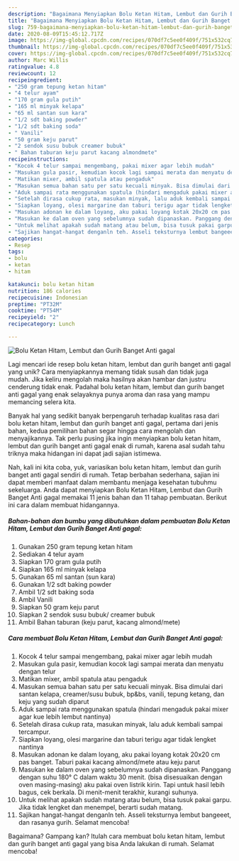 ```yaml
---
description: "Bagaimana Menyiapkan Bolu Ketan Hitam, Lembut dan Gurih Banget Anti gagal yang Bikin Ngiler"
title: "Bagaimana Menyiapkan Bolu Ketan Hitam, Lembut dan Gurih Banget Anti gagal yang Bikin Ngiler"
slug: 759-bagaimana-menyiapkan-bolu-ketan-hitam-lembut-dan-gurih-banget-anti-gagal-yang-bikin-ngiler
date: 2020-08-09T15:45:12.717Z
image: https://img-global.cpcdn.com/recipes/070df7c5ee0f409f/751x532cq70/bolu-ketan-hitam-lembut-dan-gurih-banget-anti-gagal-foto-resep-utama.jpg
thumbnail: https://img-global.cpcdn.com/recipes/070df7c5ee0f409f/751x532cq70/bolu-ketan-hitam-lembut-dan-gurih-banget-anti-gagal-foto-resep-utama.jpg
cover: https://img-global.cpcdn.com/recipes/070df7c5ee0f409f/751x532cq70/bolu-ketan-hitam-lembut-dan-gurih-banget-anti-gagal-foto-resep-utama.jpg
author: Marc Willis
ratingvalue: 4.8
reviewcount: 12
recipeingredient:
- "250 gram tepung ketan hitam"
- "4 telur ayam"
- "170 gram gula putih"
- "165 ml minyak kelapa"
- "65 ml santan sun kara"
- "1/2 sdt baking powder"
- "1/2 sdt baking soda"
- " Vanili"
- "50 gram keju parut"
- "2 sendok susu bubuk creamer bubuk"
- " Bahan taburan keju parut kacang almondmete"
recipeinstructions:
- "Kocok 4 telur sampai mengembang, pakai mixer agar lebih mudah"
- "Masukan gula pasir, kemudian kocok lagi sampai merata dan menyatu dengan telur"
- "Matikan mixer, ambil spatula atau pengaduk"
- "Masukan semua bahan satu per satu kecuali minyak. Bisa dimulai dari santan kelapa, creamer/susu bubuk, bp&amp;bs, vanili, tepung ketang, dan keju yang sudah diparut"
- "Aduk sampai rata menggunakan spatula (hindari mengaduk pakai mixer agar kue lebih lembut nantinya)"
- "Setelah dirasa cukup rata, masukan minyak, lalu aduk kembali sampai tercampur."
- "Siapkan loyang, olesi margarine dan taburi terigu agar tidak lengket nantinya"
- "Masukan adonan ke dalam loyang, aku pakai loyang kotak 20x20 cm pas banget. Taburi pakai kacang almond/mete atau keju parut"
- "Masukan ke dalam oven yang sebelumnya sudah dipanaskan. Panggang dengan suhu 180° C dalam waktu 30 menit. (bisa disesuaikan dengan oven masing-masing) aku pakai oven listrik kirin. Tapi untuk hasil lebih bagus, cek berkala. Di menit-menit terakhir, kurangi suhunya."
- "Untuk melihat apakah sudah matang atau belum, bisa tusuk pakai garpu. Jika tidak lengket dan menempel, berarti sudah matang."
- "Sajikan hangat-hangat denganln teh. Asseli teksturnya lembut bangeeet, dan rasanya gurih. Selamat mencoba!"
categories:
- Resep
tags:
- bolu
- ketan
- hitam

katakunci: bolu ketan hitam 
nutrition: 186 calories
recipecuisine: Indonesian
preptime: "PT32M"
cooktime: "PT54M"
recipeyield: "2"
recipecategory: Lunch

---
```



![Bolu Ketan Hitam, Lembut dan Gurih Banget Anti gagal](https://img-global.cpcdn.com/recipes/070df7c5ee0f409f/751x532cq70/bolu-ketan-hitam-lembut-dan-gurih-banget-anti-gagal-foto-resep-utama.jpg)

Lagi mencari ide resep bolu ketan hitam, lembut dan gurih banget anti gagal yang unik? Cara menyiapkannya memang tidak susah dan tidak juga mudah. Jika keliru mengolah maka hasilnya akan hambar dan justru cenderung tidak enak. Padahal bolu ketan hitam, lembut dan gurih banget anti gagal yang enak selayaknya punya aroma dan rasa yang mampu memancing selera kita.



Banyak hal yang sedikit banyak berpengaruh terhadap kualitas rasa dari bolu ketan hitam, lembut dan gurih banget anti gagal, pertama dari jenis bahan, kedua pemilihan bahan segar hingga cara mengolah dan menyajikannya. Tak perlu pusing jika ingin menyiapkan bolu ketan hitam, lembut dan gurih banget anti gagal enak di rumah, karena asal sudah tahu triknya maka hidangan ini dapat jadi sajian istimewa.


Nah, kali ini kita coba, yuk, variasikan bolu ketan hitam, lembut dan gurih banget anti gagal sendiri di rumah. Tetap berbahan sederhana, sajian ini dapat memberi manfaat dalam membantu menjaga kesehatan tubuhmu sekeluarga. Anda dapat menyiapkan Bolu Ketan Hitam, Lembut dan Gurih Banget Anti gagal memakai 11 jenis bahan dan 11 tahap pembuatan. Berikut ini cara dalam membuat hidangannya.

<!--inarticleads1-->

##### Bahan-bahan dan bumbu yang dibutuhkan dalam pembuatan Bolu Ketan Hitam, Lembut dan Gurih Banget Anti gagal:

1. Gunakan 250 gram tepung ketan hitam
1. Sediakan 4 telur ayam
1. Siapkan 170 gram gula putih
1. Siapkan 165 ml minyak kelapa
1. Gunakan 65 ml santan (sun kara)
1. Gunakan 1/2 sdt baking powder
1. Ambil 1/2 sdt baking soda
1. Ambil  Vanili
1. Siapkan 50 gram keju parut
1. Siapkan 2 sendok susu bubuk/ creamer bubuk
1. Ambil  Bahan taburan (keju parut, kacang almond/mete)




<!--inarticleads2-->

##### Cara membuat Bolu Ketan Hitam, Lembut dan Gurih Banget Anti gagal:

1. Kocok 4 telur sampai mengembang, pakai mixer agar lebih mudah
1. Masukan gula pasir, kemudian kocok lagi sampai merata dan menyatu dengan telur
1. Matikan mixer, ambil spatula atau pengaduk
1. Masukan semua bahan satu per satu kecuali minyak. Bisa dimulai dari santan kelapa, creamer/susu bubuk, bp&amp;bs, vanili, tepung ketang, dan keju yang sudah diparut
1. Aduk sampai rata menggunakan spatula (hindari mengaduk pakai mixer agar kue lebih lembut nantinya)
1. Setelah dirasa cukup rata, masukan minyak, lalu aduk kembali sampai tercampur.
1. Siapkan loyang, olesi margarine dan taburi terigu agar tidak lengket nantinya
1. Masukan adonan ke dalam loyang, aku pakai loyang kotak 20x20 cm pas banget. Taburi pakai kacang almond/mete atau keju parut
1. Masukan ke dalam oven yang sebelumnya sudah dipanaskan. Panggang dengan suhu 180° C dalam waktu 30 menit. (bisa disesuaikan dengan oven masing-masing) aku pakai oven listrik kirin. Tapi untuk hasil lebih bagus, cek berkala. Di menit-menit terakhir, kurangi suhunya.
1. Untuk melihat apakah sudah matang atau belum, bisa tusuk pakai garpu. Jika tidak lengket dan menempel, berarti sudah matang.
1. Sajikan hangat-hangat denganln teh. Asseli teksturnya lembut bangeeet, dan rasanya gurih. Selamat mencoba!




Bagaimana? Gampang kan? Itulah cara membuat bolu ketan hitam, lembut dan gurih banget anti gagal yang bisa Anda lakukan di rumah. Selamat mencoba!
